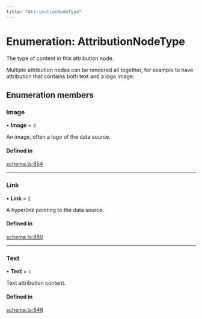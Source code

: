 ```yaml
---
title: "AttributionNodeType"
---
```

# Enumeration: AttributionNodeType

The type of content in this attribution node.

Multiple attribution nodes can be rendered all together, for example to have
attribution that contains both text and a logo image.

## Enumeration members

### Image

• **Image** = `3`

An image, often a logo of the data source.

#### Defined in

[schema.ts:854](https://github.com/coda/packs-sdk/blob/main/schema.ts#L854)

___

### Link

• **Link** = `2`

A hyperlink pointing to the data source.

#### Defined in

[schema.ts:850](https://github.com/coda/packs-sdk/blob/main/schema.ts#L850)

___

### Text

• **Text** = `1`

Text attribution content.

#### Defined in

[schema.ts:846](https://github.com/coda/packs-sdk/blob/main/schema.ts#L846)
